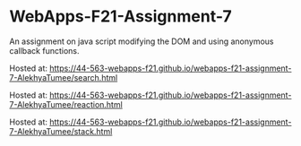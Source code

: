 # WebApps-F21-Assignment-7
An assignment on java script modifying the DOM and using anonymous callback functions.

Hosted at: <https://44-563-webapps-f21.github.io/webapps-f21-assignment-7-AlekhyaTumee/search.html>

Hosted at: <https://44-563-webapps-f21.github.io/webapps-f21-assignment-7-AlekhyaTumee/reaction.html>

Hosted at: <https://44-563-webapps-f21.github.io/webapps-f21-assignment-7-AlekhyaTumee/stack.html>
